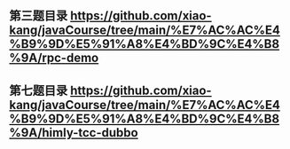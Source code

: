 ## 第三题目录  https://github.com/xiao-kang/javaCourse/tree/main/%E7%AC%AC%E4%B9%9D%E5%91%A8%E4%BD%9C%E4%B8%9A/rpc-demo
## 第七题目录 https://github.com/xiao-kang/javaCourse/tree/main/%E7%AC%AC%E4%B9%9D%E5%91%A8%E4%BD%9C%E4%B8%9A/himly-tcc-dubbo